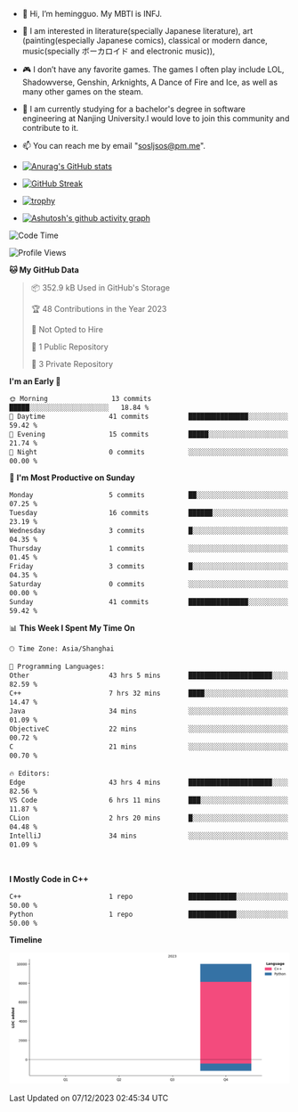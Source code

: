 - 👋 Hi, I’m hemingguo. My MBTI is INFJ.
- 🎨 I am interested in literature(specially Japanese literature), art (painting(especially Japanese comics), classical or modern dance, music(specially ボーカロイド and electronic music)),
- 🎮 I don’t have any favorite games. The games I often play include LOL, Shadowverse, Genshin, Arknights, A Dance of Fire and Ice, as well as many other games on the steam.
- 🌱 I am currently studying for a bachelor's degree in software engineering at Nanjing University.I would love to join this community and contribute to it.

- 📫 You can reach me by email "sosljsos@pm.me".


- [![Anurag's GitHub stats](https://github-readme-stats.vercel.app/api?username=hemingguo&show_icons=true&count_private=true&theme=aura&hide_border=true&icon_color=FF4500&text_color=76EE00)](https://github.com/anuraghazra/github-readme-stats)
  
- [![GitHub Streak](https://github-readme-streak-stats.herokuapp.com/?user=hemingguo&hide_border=true&theme=tokyonight)](https://git.io/streak-stats)
  
- [![trophy](https://github-profile-trophy.vercel.app/?username=hemingguo&theme=dracula)](https://github.com/ryo-ma/github-profile-trophy)
- [![Ashutosh's github activity graph](https://github-readme-activity-graph.vercel.app/graph?username=hemingguo&theme=tokyo-night)](https://github.com/ashutosh00710/github-readme-activity-graph)
<!--START_SECTION:waka-->
![Code Time](http://img.shields.io/badge/Code%20Time-140%20hrs%201%20min-blue)

![Profile Views](http://img.shields.io/badge/Profile%20Views-241-blue)

**🐱 My GitHub Data** 

> 📦 352.9 kB Used in GitHub's Storage 
 > 
> 🏆 48 Contributions in the Year 2023
 > 
> 🚫 Not Opted to Hire
 > 
> 📜 1 Public Repository 
 > 
> 🔑 3 Private Repository 
 > 
**I'm an Early 🐤** 

```text
🌞 Morning                13 commits          █████░░░░░░░░░░░░░░░░░░░░   18.84 % 
🌆 Daytime                41 commits          ███████████████░░░░░░░░░░   59.42 % 
🌃 Evening                15 commits          █████░░░░░░░░░░░░░░░░░░░░   21.74 % 
🌙 Night                  0 commits           ░░░░░░░░░░░░░░░░░░░░░░░░░   00.00 % 
```
📅 **I'm Most Productive on Sunday** 

```text
Monday                   5 commits           ██░░░░░░░░░░░░░░░░░░░░░░░   07.25 % 
Tuesday                  16 commits          ██████░░░░░░░░░░░░░░░░░░░   23.19 % 
Wednesday                3 commits           █░░░░░░░░░░░░░░░░░░░░░░░░   04.35 % 
Thursday                 1 commits           ░░░░░░░░░░░░░░░░░░░░░░░░░   01.45 % 
Friday                   3 commits           █░░░░░░░░░░░░░░░░░░░░░░░░   04.35 % 
Saturday                 0 commits           ░░░░░░░░░░░░░░░░░░░░░░░░░   00.00 % 
Sunday                   41 commits          ███████████████░░░░░░░░░░   59.42 % 
```


📊 **This Week I Spent My Time On** 

```text
🕑︎ Time Zone: Asia/Shanghai

💬 Programming Languages: 
Other                    43 hrs 5 mins       █████████████████████░░░░   82.59 % 
C++                      7 hrs 32 mins       ████░░░░░░░░░░░░░░░░░░░░░   14.47 % 
Java                     34 mins             ░░░░░░░░░░░░░░░░░░░░░░░░░   01.09 % 
ObjectiveC               22 mins             ░░░░░░░░░░░░░░░░░░░░░░░░░   00.72 % 
C                        21 mins             ░░░░░░░░░░░░░░░░░░░░░░░░░   00.70 % 

🔥 Editors: 
Edge                     43 hrs 4 mins       █████████████████████░░░░   82.56 % 
VS Code                  6 hrs 11 mins       ███░░░░░░░░░░░░░░░░░░░░░░   11.87 % 
CLion                    2 hrs 20 mins       █░░░░░░░░░░░░░░░░░░░░░░░░   04.48 % 
IntelliJ                 34 mins             ░░░░░░░░░░░░░░░░░░░░░░░░░   01.09 % 



```

**I Mostly Code in C++** 

```text
C++                      1 repo              ████████████░░░░░░░░░░░░░   50.00 % 
Python                   1 repo              ████████████░░░░░░░░░░░░░   50.00 % 
```



**Timeline**

![Lines of Code chart](https://raw.githubusercontent.com/hemingguo/hemingguo/main/assets/bar_graph.png)


 Last Updated on 07/12/2023 02:45:34 UTC
<!--END_SECTION:waka-->
<!---
hemingguo/hemingguo is a ✨ special ✨ repository because its `README.md` (this file) appears on your GitHub profile.
You can click the Preview link to take a look at your changes.
--->
